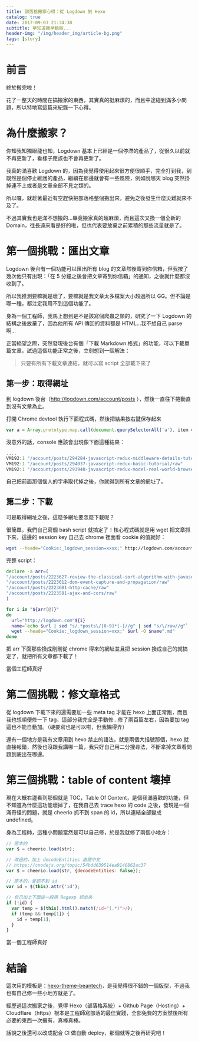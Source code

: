 ```yaml
---
title: 部落格搬家心得：從 Logdown 到 Hexo
catalog: true
date: 2017-09-03 21:34:38
subtitle: 早知道就早點搬...
header-img: "/img/header_img/article-bg.png"
tags: [story]
---
```


# 前言

終於搬完啦！

花了一整天的時間在搞搬家的東西，其實真的挺麻煩的，而且中途碰到滿多小問題，所以特地寫這篇來紀錄一下心得。

# 為什麼搬家？

你知我知獨眼龍也知，Logdown 基本上已經是一個停滯的產品了，從很久以前就不再更新了，看樣子應該也不會再更新了。

我真的滿喜歡 Logdown 的，因為我覺得使用起來很方便很順手，完全打到我，到既然是個停止維護的產品，繼續在那邊就會有一些風險，例如說哪天 blog 突然掛掉連不上或者是文章全部不見之類的。

所以囉，就趁著最近有空趕快把部落格整個搬出來，避免之後發生什麼災難就來不及了。

不過其實我也是滿不想搬的...畢竟搬家真的超麻煩，而且這次又換一個全新的 Domain，往長遠來看是好的啦，但也代表要放棄之前累積的那些流量就是了。

# 第一個挑戰：匯出文章

Logdown 後台有一個功能可以匯出所有 blog 的文章然後寄到你信箱，但我按了幾次他只有出現：「在 5 分鐘之後會把文章寄到你信箱」的通知，之後就什麼都沒收到了。

所以我推測要嘛就是壞了，要嘛就是我文章太多檔案大小超過所以 GG。但不論是哪一種，都注定我用不到這個功能了。

身為一個工程師，我馬上想到是不是該寫個爬蟲之類的，研究了一下 Logdown 的結構之後放棄了，因為他所有 API 傳回的資料都是 HTML...我不想自己 parse 啊...

正當絕望之際，突然發現後台有個「下載 Markdown 格式」的功能，可以下載單篇文章，試過這個功能正常之後，立刻想到一個解法：

> 只要有所有下載文章連結，就可以寫 script 全部載下來了

## 第一步：取得網址

到 logdown 後台（http://logdown.com/account/posts ），然後一直往下捲動直到沒有文章為止。

打開 Chrome devtool 執行下面程式碼，然後把結果按右鍵保存起來
``` js
var a = Array.prototype.map.call(document.querySelectorAll('a'), item => item.getAttribute('href')).filter(item => item.indexOf('/raw') >= 0);for(var k of a) {console.log('"'+k+'"')}
```

沒意外的話，console 應該會出現像下面這種結果：

``` js
....
VM192:1 "/account/posts/294284-javascript-redux-middleware-details-tutorial/raw"
VM192:1 "/account/posts/294037-javascript-redux-basic-tutorial/raw"
VM192:1 "/account/posts/293940-javascript-redux-model-real-world-browserhistory-not-found/raw"
```

自己把前面那個惱人的字串取代掉之後，你就得到所有文章的網址了。

## 第二步：下載

可是取得網址之後，這麼多網址要怎麼下載呢？

很簡單，我們自己寫個 bash script 就搞定了！核心程式碼就是用 wget 把文章抓下來，這邊的 session key 自己去 chrome 裡面看 cookie 的值就好：

``` bash
wget --heade="Cookie:_logdown_session=xxxx;" http://logdown.com/account/posts/2223627-review-the-classical-sort-algorithm-with-javascript/raw -O review-the-classical-sort-algorithm-with-javascript.md
```

完整 script：

``` bash
declare -a arr=(
"/account/posts/2223627-review-the-classical-sort-algorithm-with-javascript/raw"
"/account/posts/2223612-dom-event-capture-and-propagation/raw"
"/account/posts/2223601-http-cache/raw"
"/account/posts/2223581-ajax-and-cors/raw"
)

for i in "${arr[@]}"
do
  url="http://logdown.com"${i}
  name=`echo $url | sed "s/.*posts\/[0-9]*[-]//g" | sed "s/\/raw//g"`
  wget --heade="Cookie:_logdown_session=xxx;" $url -O $name".md"
done
```

把 arr 下面那些換成剛剛從 chrome 得來的網址並且把 session 換成自己的就搞定了，就把所有文章都下載了！

當個工程師真好

# 第二個挑戰：修文章格式

從 logdown 下載下來的還需要加一些 meta tag 才能在 hexo 上面正常跑，而且我也想順便修一下 tag，這部分我完全是手動修...修了兩百篇左右，因為要加 tag 這也不能自動加。（硬要寫也是可以啦，但我懶得弄）

還有一個地方是我有文章用到 hexo 禁止的語法，就是兩個大括號那個，hexo 就直接報錯，然後也沒跟我講哪一篇，我只好自己用二分搜尋法，不斷拿掉文章看問題到底出在哪邊。

# 第三個挑戰：table of content 壞掉

現在大概右邊看到那個就是 TOC，Table Of Content，是個我滿喜歡的功能，但不知道為什麼這功能壞掉了，在我自己去 trace hexo 的 code 之後，發現是一個滿奇怪的問題，就是 cheerio 抓不到 span 的 id，所以連結全部變成 undefined。

身為工程師，這種小問題當然是可以自己修，於是我就修了兩個小地方：

``` js
// 原本的
var $ = cheerio.load(str);

// 改過的，加上 decodeEntities 處理中文
// https://cnodejs.org/topic/54bdd639514ea9146862ac37
var $ = cheerio.load(str, {decodeEntities: false});

// 原本的，會抓不到 id
var id = $(this).attr('id');

// 自己加上下面這一段用 Regexp 抓出來
if (!id) {
  var temp = $(this).html().match(/id="(.*)">/);
  if (temp && temp[1]) {
    id = temp[1];
  }
}
```

當一個工程師真好

# 結論

這次用的模板是：[hexo-theme-beantech](https://github.com/YenYuHsuan/hexo-theme-beantech)，是我覺得很不錯的一個版型，不過我也有自己修一些小地方就是了。

經歷過這次搬家之後，覺得 Hexo（部落格系統）+ Github Page（Hosting）+ Cloudflare（https）根本是工程師寫部落的最佳實踐，全部免費的方案然後所有必要的東西一次擁有，真棒真棒。

話說之後還可以改成配合 CI 做自動 deploy，那個就等之後再研究吧！
